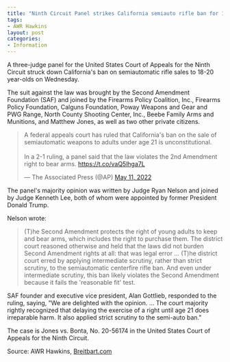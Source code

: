 ```yaml
---
title: "Ninth Circuit Panel strikes California semiauto rifle ban for 18-20 year-olds"
tags:
- AWR Hawkins
layout: post
categories:
- Information
---
```


A three-judge panel for the United States Court of Appeals for the Ninth Circuit struck down California's ban on semiautomatic rifle sales to 18-20 year-olds on Wednesday.

The suit against the law was brought by the Second Amendment Foundation (SAF) and joined by the Firearms Policy Coalition, Inc., Firearms Policy Foundation, Calguns Foundation, Poway Weapons and Gear and PWG Range, North County Shooting Center, Inc., Beebe Family Arms and Munitions, and Matthew Jones, as well as two other private citizens.

<blockquote class="twitter-tweet"><p lang="en" dir="ltr">A federal appeals court has ruled that California&#39;s ban on the sale of semiautomatic weapons to adults under age 21 is unconstitutional. <br><br>In a 2-1 ruling, a panel said that the law violates the 2nd Amendment right to bear arms. <a href="https://t.co/vaQ5lhga7L">https://t.co/vaQ5lhga7L</a></p>&mdash; The Associated Press (@AP) <a href="https://twitter.com/AP/status/1524499295260577792?ref_src=twsrc%5Etfw">May 11, 2022</a></blockquote> <script async src="https://platform.twitter.com/widgets.js" charset="utf-8"></script>

The panel's majority opinion was written by Judge Ryan Nelson and joined by Judge Kenneth Lee, both of whom were appointed by former President Donald Trump.

Nelson wrote:

> (T)he Second Amendment protects the right of young adults to keep and bear arms, which includes the right to purchase them. The district court reasoned otherwise and held that the laws did not burden Second Amendment rights at all: that was legal error ... (T)he district court erred by applying intermediate scrutiny, rather than strict scrutiny, to the semiautomatic centerfire rifle ban. And even under intermediate scrutiny, this ban likely violates the Second Amendment because it fails the 'reasonable fit' test.

SAF founder and executive vice president, Alan Gottlieb, responded to the ruling, saying, "We are delighted with the opinion. ... The court majority rightly recognized that delaying the exercise of a right until age 21 does irreparable harm. It also applied strict scrutiny to the semi-auto ban."

The case is Jones vs. Bonta, No. 20-56174 in the United States Court of Appeals for the Ninth Circuit.

Source: AWR Hawkins, [Breitbart.com](https://www.breitbart.com/politics/2022/05/11/9th-circuit-panel-strikes-ca-semiauto-rifle-ban-18-20-year-olds/)
